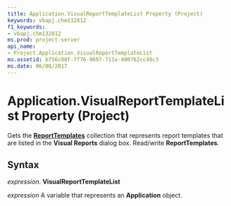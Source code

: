 ```yaml
---
title: Application.VisualReportTemplateList Property (Project)
keywords: vbapj.chm132812
f1_keywords:
- vbapj.chm132812
ms.prod: project-server
api_name:
- Project.Application.VisualReportTemplateList
ms.assetid: b756c00f-7f76-9697-711e-400762cc48c3
ms.date: 06/08/2017
---
```



# Application.VisualReportTemplateList Property (Project)

Gets the  **[ReportTemplates](Project.reporttemplates.md)** collection that represents report templates that are listed in the **Visual Reports** dialog box. Read/write **ReportTemplates**.


## Syntax

 _expression_. **VisualReportTemplateList**

 _expression_ A variable that represents an **Application** object.


